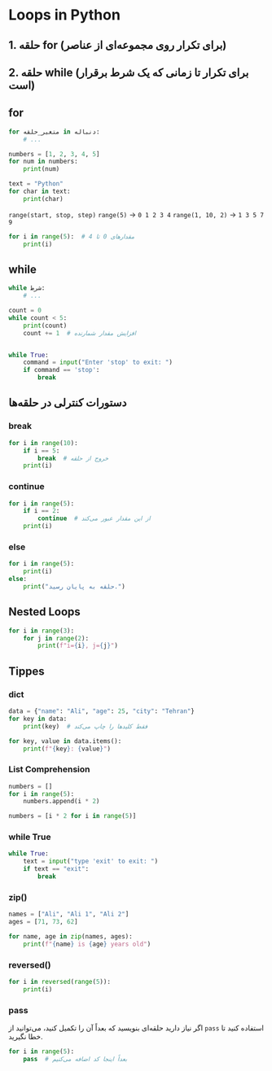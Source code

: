 # Loops in Python

## 1. حلقه for (برای تکرار روی مجموعه‌ای از عناصر)
## 2. حلقه while (برای تکرار تا زمانی که یک شرط برقرار است)
## for
```python
for متغیر_حلقه in دنباله:
    # ...
```
```python
numbers = [1, 2, 3, 4, 5]
for num in numbers:
    print(num)
```
```python
text = "Python"
for char in text:
    print(char)
```
`range(start, stop, step)`
`range(5)` -> `0 1 2 3 4`
`range(1, 10, 2)` -> `1 3 5 7 9`
```python
for i in range(5):  # مقدارهای 0 تا 4
    print(i)
```

## while
```python
while شرط:
    # ...
```
```python
count = 0
while count < 5:
    print(count)
    count += 1  # افزایش مقدار شمارنده


while True:
    command = input("Enter 'stop' to exit: ")
    if command == 'stop':
        break
```

## دستورات کنترلی در حلقه‌ها
### break
```python
for i in range(10):
    if i == 5:
        break  # خروج از حلقه
    print(i)
```
### continue 
```python
for i in range(5):
    if i == 2:
        continue  # از این مقدار عبور می‌کند
    print(i)
```
### else
```python
for i in range(5):
    print(i)
else:
    print("حلقه به پایان رسید.")
```
## Nested Loops
```python
for i in range(3):
    for j in range(2):
        print(f"i={i}, j={j}")
```
## Tippes
### dict
```python
data = {"name": "Ali", "age": 25, "city": "Tehran"}
for key in data:
    print(key)  # فقط کلیدها را چاپ می‌کند

for key, value in data.items():
    print(f"{key}: {value}")
```
### List Comprehension
```python
numbers = []
for i in range(5):
    numbers.append(i * 2)

numbers = [i * 2 for i in range(5)]
```
### while True
```python
while True:
    text = input("type 'exit' to exit: ")
    if text == "exit":
        break
```
### zip()
```python
names = ["Ali", "Ali 1", "Ali 2"]
ages = [71, 73, 62]

for name, age in zip(names, ages):
    print(f"{name} is {age} years old")
```
### reversed()
```python
for i in reversed(range(5)):
    print(i)
```
### pass
اگر نیاز دارید حلقه‌ای بنویسید که بعداً آن را تکمیل کنید، می‌توانید از `pass` استفاده کنید تا خطا نگیرید.
```python
for i in range(5):
    pass  # بعداً اینجا کد اضافه می‌کنیم
```
